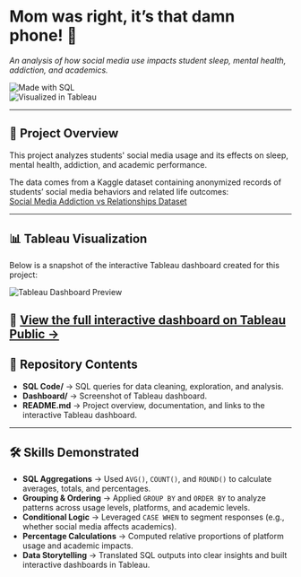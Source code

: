 # Mom was right, it’s that damn phone! 📱  

*An analysis of how social media use impacts student sleep, mental health, addiction, and academics.*  

![Made with SQL](https://img.shields.io/badge/Made%20with-SQL-blue)  
![Visualized in Tableau](https://img.shields.io/badge/Visualized%20in-Tableau-orange)  

---

## 📖 Project Overview  
This project analyzes students' social media usage and its effects on sleep, mental health, addiction, and academic performance.  

The data comes from a Kaggle dataset containing anonymized records of students’ social media behaviors and related life outcomes:  
[Social Media Addiction vs Relationships Dataset](https://www.kaggle.com/datasets/adilshamim8/social-media-addiction-vs-relationships)  

---

## 📊 Tableau Visualization  
Below is a snapshot of the interactive Tableau dashboard created for this project:  

![Tableau Dashboard Preview](Dashboard/social_media_dashboard.png)  

🔗 [**View the full interactive dashboard on Tableau Public →**](https://public.tableau.com/app/profile/carlos.austin/viz/SocialMediaUseAmongstStudents/Dashboard1?publish=yes)  
---
## 📂 Repository Contents  

- **SQL Code/** → SQL queries for data cleaning, exploration, and analysis.  
- **Dashboard/** → Screenshot of Tableau dashboard.  
- **README.md** → Project overview, documentation, and links to the interactive Tableau dashboard.  

---

## 🛠 Skills Demonstrated  

- **SQL Aggregations** → Used `AVG()`, `COUNT()`, and `ROUND()` to calculate averages, totals, and percentages.  
- **Grouping & Ordering** → Applied `GROUP BY` and `ORDER BY` to analyze patterns across usage levels, platforms, and academic levels.  
- **Conditional Logic** → Leveraged `CASE WHEN` to segment responses (e.g., whether social media affects academics).  
- **Percentage Calculations** → Computed relative proportions of platform usage and academic impacts.  
- **Data Storytelling** → Translated SQL outputs into clear insights and built interactive dashboards in Tableau.  
